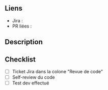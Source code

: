 <!--  Titre de la PR :
      Le format suivant doit être respecté : <type>(<jira>): <description courte>
      Le type corresond au type de ticket Jira : bug, feature, task 
-->

## Liens
- Jira : 
- PR liées :

## Description

<!-- 
## Screenshots 
-->

## Checklist
- [ ] Ticket Jira dans la colone "Revue de code"
- [ ] Self-review du code
- [ ] Test dev effectué
